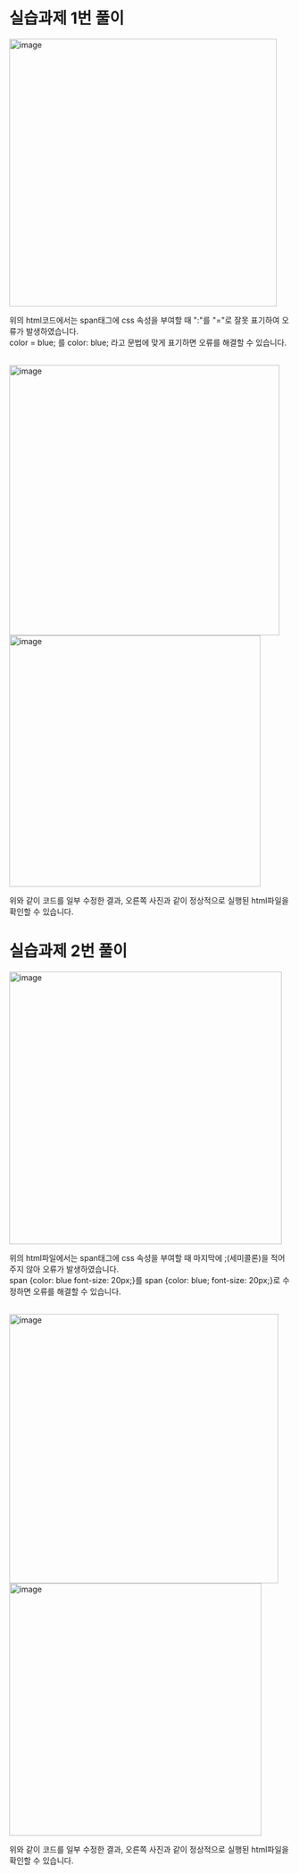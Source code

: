 # 실습과제 1번 풀이
<img width="479" alt="image" src="https://github.com/tealight03/2023WebProgramming/assets/138011998/5ce71453-7a98-46da-b33d-24f19ec940ee">
<br>
<p>
  위의 html코드에서는 span태그에 css 속성을 부여할 때 ":"를 "="로 잘못 표기하여 오류가 발생하였습니다.
  <br>color = blue; 를 color: blue; 라고 문법에 맞게 표기하면 오류를 해결할 수 있습니다.
</p>
<br>
<img width="484" alt="image" src="https://github.com/tealight03/2023WebProgramming/assets/138011998/b52ebd97-80ea-460c-b7be-8a9530e80275">
<img width="450" alt="image" src="https://github.com/tealight03/2023WebProgramming/assets/138011998/2546fa19-669e-4d9a-9698-9dcdb62dd508">
<p>
  위와 같이 코드를 일부 수정한 결과, 오른쪽 사진과 같이 정상적으로 실행된 html파일을 확인할 수 있습니다.
</p>

# 실습과제 2번 풀이
<img width="488" alt="image" src="https://github.com/tealight03/2023WebProgramming/assets/138011998/053f0684-2d7f-499e-90de-42a0d06ff242">
<br>
<p>
  위의 html파일에서는 span태그에 css 속성을 부여할 때 마지막에 ;(세미콜론)을 적어주지 않아 오류가 발생하였습니다.
  <br>span {color: blue font-size: 20px;}를 span {color: blue; font-size: 20px;}로 수정하면 오류를 해결할 수 있습니다.
</p>
<br>
<img width="482" alt="image" src="https://github.com/tealight03/2023WebProgramming/assets/138011998/22df3edf-d3c7-417a-a715-41d247cd3ae4">
<img width="452" alt="image" src="https://github.com/tealight03/2023WebProgramming/assets/138011998/f5b04e56-29b8-4551-8c08-4117f9efe472">
<p>
  위와 같이 코드를 일부 수정한 결과, 오른쪽 사진과 같이 정상적으로 실행된 html파일을 확인할 수 있습니다.
</p>
